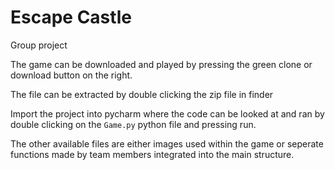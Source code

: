 # Escape Castle
Group project

The game can be downloaded and played by pressing the green clone or download button on the right. 

The file can be extracted by double clicking the zip file in finder 

Import the project into pycharm where the code can be looked at and ran by double clicking on the `Game.py` python file and pressing run.

The other available files are either images used within the game or seperate functions made by team members integrated into the main structure.
